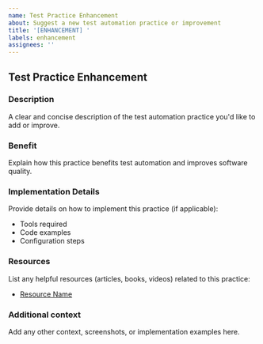 ```yaml
---
name: Test Practice Enhancement
about: Suggest a new test automation practice or improvement
title: '[ENHANCEMENT] '
labels: enhancement
assignees: ''
---
```


## Test Practice Enhancement

### Description
A clear and concise description of the test automation practice you'd like to add or improve.

### Benefit
Explain how this practice benefits test automation and improves software quality.

### Implementation Details
Provide details on how to implement this practice (if applicable):
- Tools required
- Code examples
- Configuration steps

### Resources
List any helpful resources (articles, books, videos) related to this practice:
- [Resource Name](URL)

### Additional context
Add any other context, screenshots, or implementation examples here.
